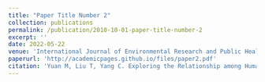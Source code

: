 ```yaml
---
title: "Paper Title Number 2"
collection: publications
permalink: /publication/2010-10-01-paper-title-number-2
excerpt: ''
date: 2022-05-22
venue: 'International Journal of Environmental Research and Public Health'
paperurl: 'http://academicpages.github.io/files/paper2.pdf'
citation: 'Yuan M, Liu T, Yang C. Exploring the Relationship among Human Activities, COVID-19 Morbidity, and At-Risk Areas Using Location-Based Social Media Data: Knowledge about the Early Pandemic Stage in Wuhan. International Journal of Environmental Research and Public Health. 2022; 19(11):6523.'
---
```

